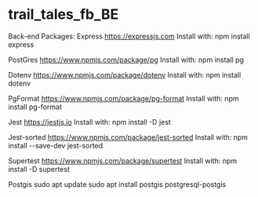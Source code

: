 # trail_tales_fb_BE
Back-end Packages:
Express
https://expressjs.com
Install with: npm install express

PostGres
https://www.npmjs.com/package/pg
Install with: npm install pg

Dotenv
https://www.npmjs.com/package/dotenv
Install with: npm install dotenv

PgFormat
https://www.npmjs.com/package/pg-format
Install with: npm install pg-format

Jest
https://jestjs.io
Install with: npm install -D jest

Jest-sorted
https://www.npmjs.com/package/jest-sorted
Install with: npm install --save-dev jest-sorted

Supertest
https://www.npmjs.com/package/supertest
Install with: npm install -D supertest

Postgis
sudo apt update
sudo apt install postgis postgresql-postgis